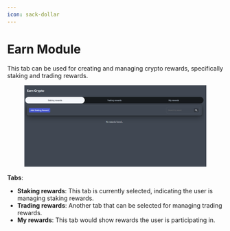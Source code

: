 ```yaml
---
icon: sack-dollar
---
```


# Earn Module

This tab can be used for creating and managing crypto rewards, specifically staking and trading rewards.

<figure><img src="../../.gitbook/assets/image (6).png" alt=""><figcaption></figcaption></figure>

**Tabs**:

* **Staking rewards**: This tab is currently selected, indicating the user is managing staking rewards.
* **Trading rewards**: Another tab that can be selected for managing trading rewards.
* **My rewards**: This tab would show rewards the user is participating in.



